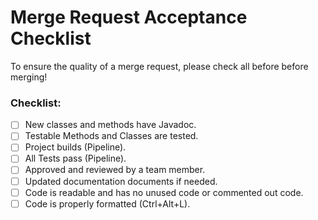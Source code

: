 # Merge Request Acceptance Checklist

To ensure the quality of a merge request, please check all before before merging!

### Checklist:

- [ ] New classes and methods have Javadoc.
- [ ] Testable Methods and Classes are tested.
- [ ] Project builds (Pipeline).
- [ ] All Tests pass (Pipeline).
- [ ] Approved and reviewed by a team member.
- [ ] Updated documentation documents if needed.
- [ ] Code is readable and has no unused code or commented out code.
- [ ] Code is properly formatted (Ctrl+Alt+L).
